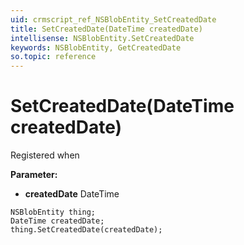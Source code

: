 ```yaml
---
uid: crmscript_ref_NSBlobEntity_SetCreatedDate
title: SetCreatedDate(DateTime createdDate)
intellisense: NSBlobEntity.SetCreatedDate
keywords: NSBlobEntity, GetCreatedDate
so.topic: reference
---
```


# SetCreatedDate(DateTime createdDate)

Registered when

**Parameter:** 
 - **createdDate** DateTime

```crmscript
NSBlobEntity thing;
DateTime createdDate;
thing.SetCreatedDate(createdDate);
```

